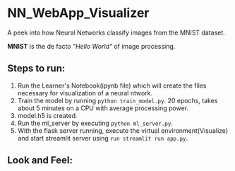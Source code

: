 # NN_WebApp_Visualizer
A peek into how Neural Networks classify images from the MNIST dataset.

**MNIST** is the de facto _"Hello World"_ of image processing.

## Steps to run:
1. Run the Learner's Notebook(ipynb file) which will create the files necessary for visualization of a neural ntwork.
2. Train the model by running ```python train_model.py```. 20 epochs, takes about 5 minutes on a CPU with average processing power.
3. model.h5 is created.
4. Run the ml_server by executing ```python ml_server.py```.
5. With the flask server running, execute the virtual environment(Visualize) and start streamlit server using ```run streamlit run app.py```.

## Look and Feel:

